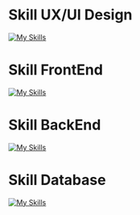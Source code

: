 # Skill UX/UI Design
[![My Skills](https://skillicons.dev/icons?i=figma,&theme=dark)](https://skillicons.dev)

# Skill FrontEnd
[![My Skills](https://skillicons.dev/icons?i=js,ts,php,html,css,tailwind,react,vue,angular,next,&theme=dark)](https://skillicons.dev)

# Skill BackEnd
[![My Skills](https://skillicons.dev/icons?i=php,next,python,bun,nodejs&theme=dark)](https://skillicons.dev)

# Skill Database
[![My Skills](https://skillicons.dev/icons?i=mongodb,mysql,postgresql,&theme=dark)](https://skillicons.dev)
